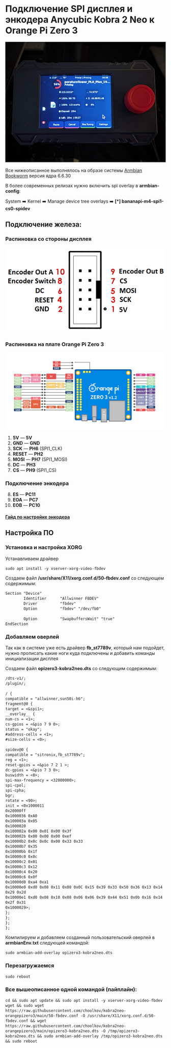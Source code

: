 # Подключение SPI дисплея и энкодера Anycubic Kobra 2 Neo к Orange Pi Zero 3
![](https://github.com/choolkov/kobra2neo-orangepizero3/blob/main/screen.png?raw=true)

Все нижеописанное выполнялось на образе системы [Armbian Bookworm](https://www.armbian.com/orange-pi-zero-3/) версия ядра 6.6.30

В более современных релизах нужно включить spi overlay в **armbian-config**:

System ➡️ Kernel ➡️ Manage device tree overlays ➡️ **[*] bananapi-m4-spi1-cs0-spidev**


## Подключение железа:
### Распиновка со стороны дисплея
![](https://github.com/choolkov/kobra2neo-orangepizero3/blob/main/kobra2neo_pinout.png?raw=true)
### Распиновка на плате Orange Pi Zero 3
![](https://github.com/choolkov/kobra2neo-orangepizero3/blob/main/opizero3_pinout.png?raw=true)

1) **5V** — **5V**
2) **GND** — **GND**
3) **SCK** — **PH6** (SPI1_CLK)
4) **RESET** — **PH2**
5) **MOSI** — **PH7** (SPI1_MOSI)
6) **DC** — **PH3**
7) **CS** — **PH9** (SPI1_CS)
### Подключение энкодера
8) **ES** — **PC11**
9) **EOA** — **PC7**
10) **EOB** — **PC10**

#### [Гайд по настройке энкодера](https://github.com/choolkov/kobra2neo-orangepizero3/blob/main/ENCODER.md)


## Настройка ПО
### Установка и настройка XORG
Устанавливаем драйвер
```
sudo apt install -y xserver-xorg-video-fbdev
```
Создаем файл **/usr/share/X11/xorg.conf.d/50-fbdev.conf** со следующем содержимым:
```
Section "Device"
        Identifier      "Allwinner FBDEV"
        Driver          "fbdev"
        Option          "fbdev" "/dev/fb0"

        Option          "SwapbuffersWait" "true"
EndSection
```

### Добавляем оверлей
Так как в системе уже есть драйвер **fb_st7789v**, который нам подойдет, нужно прописать какие ноги куда подключены и добавить команды инициализации дисплея

Создаем файл **opizero3-kobra2neo.dts** со следующим содержимым:
```
/dts-v1/;
/plugin/;
  
/ {
compatible = "allwinner,sun50i-h6";
fragment@0 {
target = <&spi1>;
__overlay__ {
num-cs = <1>;
cs-gpios = <&pio 7 9 0>;
status = "okay";
#address-cells = <1>;
#size-cells = <0>;
  
spidev@0 {
compatible = "sitronix,fb_st7789v";
reg = <1>;
reset-gpios = <&pio 7 2 1 >;
dc-gpios = <&pio 7 3 0>;
buswidth = <8>;
spi-max-frequency = <32000000>;
spi-cpol;
spi-cpha;
bgr;
rotate = <90>;
init = <0x1000011
0x20000ff
0x1000036 0xA0
0x100003a 0x05
0x1000020
0x100002a 0x00 0x01 0x00 0x3f
0x100002b 0x00 0x00 0x00 0xef
0x10000b2 0x0c 0x0c 0x00 0x33 0x33
0x10000b7 0x35
0x10000bb 0x1f
0x10000c0 0x0c
0x10000c2 0x01
0x10000c3 0x12
0x10000c4 0x20
0x10000c6 0x0f
0x10000d0 0xa4 0xa1
0x10000e0 0xd0 0x08 0x11 0x08 0x0C 0x15 0x39 0x33 0x50 0x36 0x13 0x14 0x29 0x2d
0x10000e1 0xd0 0x08 0x10 0x08 0x06 0x06 0x39 0x44 0x51 0x0b 0x16 0x14 0x2f 0x31
0x1000029>;
};
};
};
};
```

Компилируем и добавляем созданный пользовательский оверлей в **armbianEnv.txt** следующей командой:
```
sudo armbian-add-overlay opizero3-kobra2neo.dts
```
### Перезагружаемся
```
sudo reboot
```
### Все вышеописанное одной командой (пайплайн):
```
cd && sudo apt update && sudo apt install -y xserver-xorg-video-fbdev wget && sudo wget https://raw.githubusercontent.com/choolkov/kobra2neo-orangepizero3/main/50-fbdev.conf -O /usr/share/X11/xorg.conf.d/50-fbdev.conf && wget https://raw.githubusercontent.com/choolkov/kobra2neo-orangepizero3/main/opizero3-kobra2neo.dts -O /tmp/opizero3-kobra2neo.dts && sudo armbian-add-overlay /tmp/opizero3-kobra2neo.dts && sudo reboot
```
